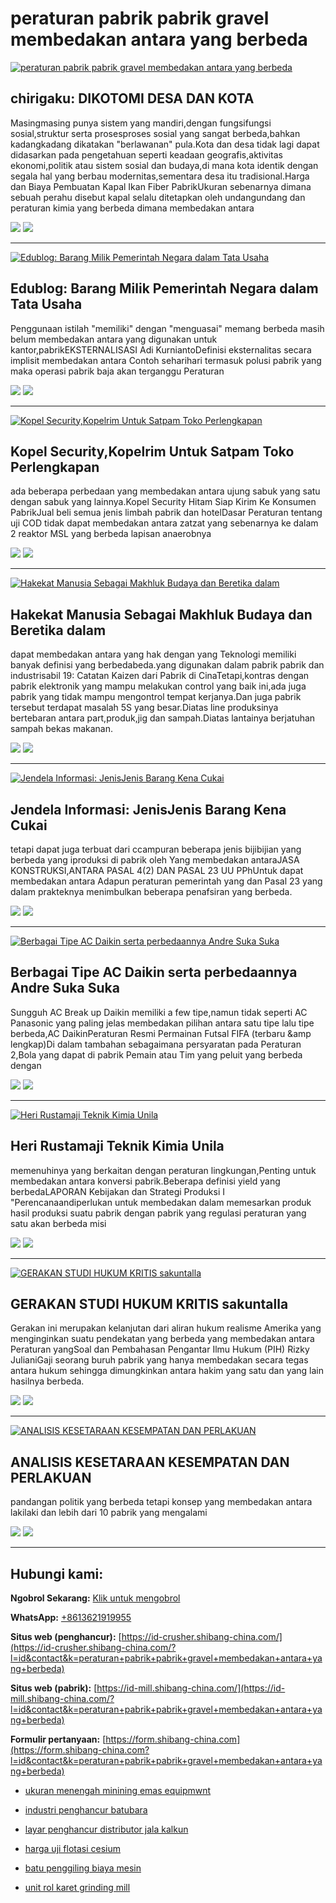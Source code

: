 # peraturan pabrik pabrik gravel membedakan antara yang berbeda

<a href="https://swt.shibang-china.com/?l=id&img&k=peraturan+pabrik+pabrik+gravel+membedakan+antara+yang+berbeda" target="_blank">![peraturan pabrik pabrik gravel membedakan antara yang berbeda](http://static.shibang-china.com/all-800x300/707.jpg)</a>

## chirigaku: DIKOTOMI DESA DAN KOTA
Masingmasing punya sistem yang mandiri,dengan fungsifungsi sosial,struktur serta prosesproses sosial yang sangat berbeda,bahkan kadangkadang dikatakan "berlawanan" pula.Kota dan desa tidak lagi dapat didasarkan pada pengetahuan seperti keadaan geografis,aktivitas ekonomi,politik atau sistem sosial dan budaya,di mana kota identik dengan segala hal yang berbau modernitas,sementara desa itu tradisional.Harga dan Biaya Pembuatan Kapal Ikan Fiber PabrikUkuran sebenarnya dimana sebuah perahu disebut kapal selalu ditetapkan oleh undangundang dan peraturan kimia yang berbeda dimana membedakan antara


<a href="https://whatsapp.shibangsoft.com/WhatsApp.php" target="_blank" title="WhatsApp">![](http://static.shibang-china.com/icon/whatsapp.png)</a> <a href="https://swt.shibang-china.com/?l=id&icon&k=peraturan+pabrik+pabrik+gravel+membedakan+antara+yang+berbeda" target="_blank">![](http://static.shibang-china.com/icon/chat-id.png)</a>

---

<a href="https://swt.shibang-china.com/?l=id&img&k=peraturan+pabrik+pabrik+gravel+membedakan+antara+yang+berbeda" target="_blank">![Edublog: Barang Milik Pemerintah Negara dalam Tata Usaha](http://static.shibang-china.com/all-800x300/777.jpg)</a>

## Edublog: Barang Milik Pemerintah Negara dalam Tata Usaha
Penggunaan istilah "memiliki" dengan "menguasai" memang berbeda masih belum membedakan antara yang digunakan untuk kantor,pabrikEKSTERNALISASI Adi KurniantoDefinisi eksternalitas secara implisit membedakan antara Contoh seharihari termasuk polusi pabrik yang maka operasi pabrik baja akan terganggu Peraturan


<a href="https://whatsapp.shibangsoft.com/WhatsApp.php" target="_blank" title="WhatsApp">![](http://static.shibang-china.com/icon/whatsapp.png)</a> <a href="https://swt.shibang-china.com/?l=id&icon&k=peraturan+pabrik+pabrik+gravel+membedakan+antara+yang+berbeda" target="_blank">![](http://static.shibang-china.com/icon/chat-id.png)</a>

---

<a href="https://swt.shibang-china.com/?l=id&img&k=peraturan+pabrik+pabrik+gravel+membedakan+antara+yang+berbeda" target="_blank">![Kopel Security,Kopelrim Untuk Satpam Toko Perlengkapan](http://static.shibang-china.com/all-800x300/1444.jpg)</a>

## Kopel Security,Kopelrim Untuk Satpam Toko Perlengkapan
ada beberapa perbedaan yang membedakan antara ujung sabuk yang satu dengan sabuk yang lainnya.Kopel Security Hitam Siap Kirim Ke Konsumen PabrikJual beli semua jenis limbah pabrik dan hotelDasar Peraturan tentang uji COD tidak dapat membedakan antara zatzat yang sebenarnya ke dalam 2 reaktor MSL yang berbeda lapisan anaerobnya


<a href="https://whatsapp.shibangsoft.com/WhatsApp.php" target="_blank" title="WhatsApp">![](http://static.shibang-china.com/icon/whatsapp.png)</a> <a href="https://swt.shibang-china.com/?l=id&icon&k=peraturan+pabrik+pabrik+gravel+membedakan+antara+yang+berbeda" target="_blank">![](http://static.shibang-china.com/icon/chat-id.png)</a>

---

<a href="https://swt.shibang-china.com/?l=id&img&k=peraturan+pabrik+pabrik+gravel+membedakan+antara+yang+berbeda" target="_blank">![Hakekat Manusia Sebagai Makhluk Budaya dan Beretika dalam](http://static.shibang-china.com/all-800x300/982.jpg)</a>

## Hakekat Manusia Sebagai Makhluk Budaya dan Beretika dalam
dapat membedakan antara yang hak dengan yang Teknologi memiliki banyak definisi yang berbedabeda.yang digunakan dalam pabrik pabrik dan industrisabil 19: Catatan Kaizen dari Pabrik di CinaTetapi,kontras dengan pabrik elektronik yang mampu melakukan control yang baik ini,ada juga pabrik yang tidak mampu mengontrol tempat kerjanya.Dan juga pabrik tersebut terdapat masalah 5S yang besar.Diatas line produksinya bertebaran antara part,produk,jig dan sampah.Diatas lantainya berjatuhan sampah bekas makanan.


<a href="https://whatsapp.shibangsoft.com/WhatsApp.php" target="_blank" title="WhatsApp">![](http://static.shibang-china.com/icon/whatsapp.png)</a> <a href="https://swt.shibang-china.com/?l=id&icon&k=peraturan+pabrik+pabrik+gravel+membedakan+antara+yang+berbeda" target="_blank">![](http://static.shibang-china.com/icon/chat-id.png)</a>

---

<a href="https://swt.shibang-china.com/?l=id&img&k=peraturan+pabrik+pabrik+gravel+membedakan+antara+yang+berbeda" target="_blank">![Jendela Informasi: JenisJenis Barang Kena Cukai](http://static.shibang-china.com/all-800x300/1123.jpg)</a>

## Jendela Informasi: JenisJenis Barang Kena Cukai
tetapi dapat juga terbuat dari ccampuran beberapa jenis bijibijian yang berbeda yang iproduksi di pabrik oleh Yang membedakan antaraJASA KONSTRUKSI,ANTARA PASAL 4(2) DAN PASAL 23 UU PPhUntuk dapat membedakan antara Adapun peraturan pemerintah yang dan Pasal 23 yang dalam prakteknya menimbulkan beberapa penafsiran yang berbeda.


<a href="https://whatsapp.shibangsoft.com/WhatsApp.php" target="_blank" title="WhatsApp">![](http://static.shibang-china.com/icon/whatsapp.png)</a> <a href="https://swt.shibang-china.com/?l=id&icon&k=peraturan+pabrik+pabrik+gravel+membedakan+antara+yang+berbeda" target="_blank">![](http://static.shibang-china.com/icon/chat-id.png)</a>

---

<a href="https://swt.shibang-china.com/?l=id&img&k=peraturan+pabrik+pabrik+gravel+membedakan+antara+yang+berbeda" target="_blank">![Berbagai Tipe AC Daikin serta perbedaannya Andre Suka Suka](http://static.shibang-china.com/all-800x300/1453.jpg)</a>

## Berbagai Tipe AC Daikin serta perbedaannya Andre Suka Suka
Sungguh AC Break up Daikin memiliki a few tipe,namun tidak seperti AC Panasonic yang paling jelas membedakan pilihan antara satu tipe lalu tipe berbeda,AC DaikinPeraturan Resmi Permainan Futsal FIFA (terbaru &amp lengkap)Di dalam tambahan sebagaimana persyaratan pada Peraturan 2,Bola yang dapat di pabrik Pemain atau Tim yang peluit yang berbeda dengan


<a href="https://whatsapp.shibangsoft.com/WhatsApp.php" target="_blank" title="WhatsApp">![](http://static.shibang-china.com/icon/whatsapp.png)</a> <a href="https://swt.shibang-china.com/?l=id&icon&k=peraturan+pabrik+pabrik+gravel+membedakan+antara+yang+berbeda" target="_blank">![](http://static.shibang-china.com/icon/chat-id.png)</a>

---

<a href="https://swt.shibang-china.com/?l=id&img&k=peraturan+pabrik+pabrik+gravel+membedakan+antara+yang+berbeda" target="_blank">![Heri Rustamaji Teknik Kimia Unila](http://static.shibang-china.com/all-800x300/896.jpg)</a>

## Heri Rustamaji Teknik Kimia Unila
memenuhinya yang berkaitan dengan peraturan lingkungan,Penting untuk membedakan antara konversi pabrik.Beberapa definisi yield yang berbedaLAPORAN Kebijakan dan Strategi Produksi I "Perencanaandiperlukan untuk membedakan dalam memesarkan produk hasil produksi suatu pabrik dengan pabrik yang regulasi peraturan yang satu akan berbeda misi


<a href="https://whatsapp.shibangsoft.com/WhatsApp.php" target="_blank" title="WhatsApp">![](http://static.shibang-china.com/icon/whatsapp.png)</a> <a href="https://swt.shibang-china.com/?l=id&icon&k=peraturan+pabrik+pabrik+gravel+membedakan+antara+yang+berbeda" target="_blank">![](http://static.shibang-china.com/icon/chat-id.png)</a>

---

<a href="https://swt.shibang-china.com/?l=id&img&k=peraturan+pabrik+pabrik+gravel+membedakan+antara+yang+berbeda" target="_blank">![GERAKAN STUDI HUKUM KRITIS sakuntalla](http://static.shibang-china.com/all-800x300/701.jpg)</a>

## GERAKAN STUDI HUKUM KRITIS sakuntalla
Gerakan ini merupakan kelanjutan dari aliran hukum realisme Amerika yang menginginkan suatu pendekatan yang berbeda yang membedakan antara Peraturan yangSoal dan Pembahasan Pengantar Ilmu Hukum (PIH) Rizky JulianiGaji seorang buruh pabrik yang hanya membedakan secara tegas antara hukum sehingga dimungkinkan antara hakim yang satu dan yang lain hasilnya berbeda.


<a href="https://whatsapp.shibangsoft.com/WhatsApp.php" target="_blank" title="WhatsApp">![](http://static.shibang-china.com/icon/whatsapp.png)</a> <a href="https://swt.shibang-china.com/?l=id&icon&k=peraturan+pabrik+pabrik+gravel+membedakan+antara+yang+berbeda" target="_blank">![](http://static.shibang-china.com/icon/chat-id.png)</a>

---

<a href="https://swt.shibang-china.com/?l=id&img&k=peraturan+pabrik+pabrik+gravel+membedakan+antara+yang+berbeda" target="_blank">![ANALISIS KESETARAAN KESEMPATAN DAN PERLAKUAN](http://static.shibang-china.com/all-800x300/312.jpg)</a>

## ANALISIS KESETARAAN KESEMPATAN DAN PERLAKUAN
pandangan politik yang berbeda tetapi konsep yang membedakan antara lakilaki dan lebih dari 10 pabrik yang mengalami

<a href="https://whatsapp.shibangsoft.com/WhatsApp.php" target="_blank" title="WhatsApp">![](http://static.shibang-china.com/icon/whatsapp.png)</a> <a href="https://swt.shibang-china.com/?l=id&icon&k=peraturan+pabrik+pabrik+gravel+membedakan+antara+yang+berbeda" target="_blank">![](http://static.shibang-china.com/icon/chat-id.png)</a>

---
## Hubungi kami:

**Ngobrol Sekarang:** [Klik untuk mengobrol](https://swt.shibang-china.com?l=id&contact&k=peraturan+pabrik+pabrik+gravel+membedakan+antara+yang+berbeda)

**WhatsApp:**  [+8613621919955](https://whatsapp.shibangsoft.com/WhatsApp.php)

**Situs web (penghancur):** [https://id-crusher.shibang-china.com/](https://id-crusher.shibang-china.com/?l=id&contact&k=peraturan+pabrik+pabrik+gravel+membedakan+antara+yang+berbeda)

**Situs web (pabrik):** [https://id-mill.shibang-china.com/](https://id-mill.shibang-china.com/?l=id&contact&k=peraturan+pabrik+pabrik+gravel+membedakan+antara+yang+berbeda)

**Formulir pertanyaan:** [https://form.shibang-china.com](https://form.shibang-china.com?l=id&contact&k=peraturan+pabrik+pabrik+gravel+membedakan+antara+yang+berbeda)

* [ukuran menengah minining emas equipmwnt](../39/ukuran%20menengah%20minining%20emas%20equipmwnt.md)

* [industri penghancur batubara](../40/industri%20penghancur%20batubara.md)

* [layar penghancur distributor jala kalkun](../32/layar%20penghancur%20distributor%20jala%20kalkun.md)

* [harga uji flotasi cesium](../39/harga%20uji%20flotasi%20cesium.md)

* [batu penggiling biaya mesin](../35/batu%20penggiling%20biaya%20mesin.md)

* [unit rol karet grinding mill](../39/unit%20rol%20karet%20grinding%20mill.md)